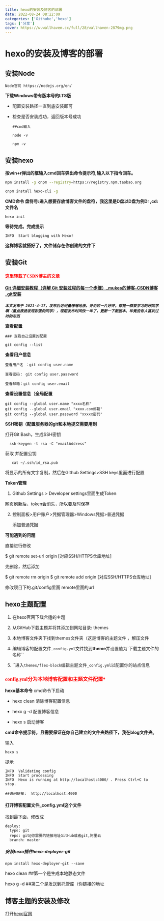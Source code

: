 ```yaml
---
title: hexo的安装及博客的部署
date: 2022-08-24 08:22:00
categories: ['Githube','hexo']
tags: ['分享']
cover: https://w.wallhaven.cc/full/28/wallhaven-2879mg.png
---
```


# hexo的安装及博客的部署

## 安装Node

```
Node官网 https://nodejs.org/en/
```

**下载Windows带有版本号的LTS版**

- 配置安装路径一直到底安装即可

- 检查是否安装成功，返回版本号成功

  ~~~
  ##cmd输入
  
  node -v 
  
  npm -v
  ~~~

  

## 安装hexo

**按win+r弹出的框输入cmd回车弹出命令提示符,输入以下指令回车。**

```bash
npm install -g cnpm --registry=https://registry.npm.taobao.org

cnpm install hexo-cli -g
```

**CMD命令  盘符号:进入想要存放博客文件的盘符，我这里是D盘以D盘为例D: ,cd:文件名**

```
hexo init
```

**等待完成。完成提示**

```
INFO  Start blogging with Hexo!
```

**这样博客就搭好了，文件储存在你创建的文件下**

## 安装Git

#### <font color=red face="黑体">这里转载了CSDN博主的文章</font>

#### [Git 详细安装教程（详解 Git 安装过程的每一个步骤）_mukes的博客-CSDN博客_git安装](https://blog.csdn.net/mukes/article/details/115693833)

***`本文发布于 2021-4-17，发布后访问量噌噌地涨，评论区一片好评，都是一群爱学习的好同学啊（重点表扬发现彩蛋的同学），现距发布时间快一年了，更新一下新版本，毕竟没有人喜欢过时的东西`***

**查看配置**

```
### 查看自己设置的配置

git config --list 
```

**查看用户信息**

```
查看用户名 ：git config user.name

查看密码： git config user.password

查看邮箱：git config user.email
```

**查看设置信息（全局配置**

```
git config --global user.name "xxxx名称"
git config --global user.email "xxxx.com邮箱"
git config --global user.password "xxxxx密码"
```

**SSH密钥（配置服务器的git和本地提交需要用到**

打开Git Bash，生成SSH密钥 

```
  ssh-keygen -t rsa -C "emailAddress"
```

  获取 并配置公钥
    
```
   cat ~/.ssh/id_rsa.pub 
```

将显示的所有文字复制，然后在Github Settings>SSH keys里面进行配置

  **Token管理**

  1. Github Settings > Developer settings里面生成Token

  网页刷新后，token会消失，所以要及时保存

  2. 控制面板>用户账户>凭据管理器>Windows凭据>普通凭据
  
     添加普通凭据 
  
  **可能遇到的问题**
  
  直接进行修改
  
   $ git remote set-url origin [对应SSH/HTTPS仓库地址]
  
  先删除，然后添加
  
   $ git remote rm origin
   $ git remote add origin [对应SSH/HTTPS仓库地址]
  
  修改项目下的.git/config里面 remote里面的url
  
  ## hexo主题配置
  
  1. 在hexo官网下载合适的主题

  2. 从GitHub下载主题并将其添加到网站目录: themes

  3. 本地博客文件夹下找到themes文件夹（这是博客的主题文件   ，解压文件

  4. 编辑博客的配置文件`_config.yml`文件找到**theme**并设置值为`下载主题文件的名称``

  5. ``进入`themes/flex-block`编辑主题文件`_config.yml`以配置你的站点信息
  
  ### <font color=red face="黑体">config.yml分为本地博客配置和主题文件配置*</font>
  
  **hexo基本命令** cmd命令下启动
  
  - hexo clean 清除博客配置信息
  
  - hexo g -d 配置博客信息
  
  - hexo s 启动博客
  
  **cmd命令提示符，且需要保证在你自己建立的文件夹路径下，我在blog文件夹。**
  
  输入
  
  ```
  hexo s
  ```
  
  提示
  
  ```
  INFO  Validating config
  INFO  Start processing
  INFO  Hexo is running at http://localhost:4000/ . Press Ctrl+C to stop.
  
  ##访问链接:  http://localhost:4000 
  ```
  
  #### 打开博客配置文件_config.yml这个文件
  
  找到最下面，修改成
  
  ```
  deploy:
    type: git
    repo: git@你需要的链接地址GitHub或者git,阿里云
    branch: master
  ```
  
  ##### 安装hexo插件hexo-deployer-git
  
  ```
  npm install hexo-deployer-git --save
  ```
  
  hexo clean  ##第一个是生成本地静态文件
  
  hexo g -d ##第二个是发送到托管库（你链接的地址
  
  ## 博客主题的安装及修改
  
  打开[hexo官网](https://hexo.io/zh-cn/)